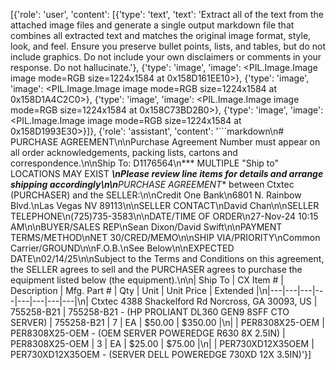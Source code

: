 [{'role': 'user', 'content': [{'type': 'text', 'text': 'Extract all of the text from the attached image files and generate a single output markdown file that combines all extracted text and matches the original image format, style, look, and feel. Ensure you preserve bullet points, lists, and tables, but do not include graphics. Do not include your own disclaimers or comments in your response. Do not hallucinate.'}, {'type': 'image', 'image': <PIL.Image.Image image mode=RGB size=1224x1584 at 0x158D161EE10>}, {'type': 'image', 'image': <PIL.Image.Image image mode=RGB size=1224x1584 at 0x158D1A4C2C0>}, {'type': 'image', 'image': <PIL.Image.Image image mode=RGB size=1224x1584 at 0x158C73BD2B0>}, {'type': 'image', 'image': <PIL.Image.Image image mode=RGB size=1224x1584 at 0x158D1993E30>}]}, {'role': 'assistant', 'content': '```markdown\n# PURCHASE AGREEMENT\n\nPurchase Agreement Number must appear on all order acknowledgements, packing lists, cartons and correspondence.\n\nShip To: D1176564\n*** MULTIPLE "Ship to" LOCATIONS MAY EXIST ***\nPlease review line items for details and arrange shipping accordingly\n\n**PURCHASE AGREEMENT** between Ctxtec (PURCHASER) and the SELLER:\n\nCredit One Bank\n6801 N. Rainbow Blvd.\nLas Vegas NV 89113\n\nSELLER CONTACT\nDavid Chan\n\nSELLER TELEPHONE\n(725)735-3583\n\nDATE/TIME OF ORDER\n27-Nov-24 10:15 AM\n\nBUYER/SALES REP\nSean Dixon/David Swift\n\nPAYMENT TERMS/METHOD\nNET 30/CRED/MEMO\n\nSHIP VIA/PRIORITY\nCommon Carrier/GROUND\n\nF.O.B.\nSee Below\n\nEXPECTED DATE\n02/14/25\n\nSubject to the Terms and Conditions on this agreement, the SELLER agrees to sell and the PURCHASER agrees to purchase the equipment listed below (the equipment).\n\n| Ship To | CX Item # | Description | Mfg. Part # | Qty | Unit | Unit Price | Extended |\n|---|---|---|---|---|---|---|---|\n| Ctxtec 4388 Shackelford Rd Norcross, GA 30093, US | 755258-B21 | 755258-B21 - (HP PROLIANT DL360 GEN9 8SFF CTO SERVER) | 755258-B21 | 7 | EA | $50.00 | $350.00 |\n|  | PER8308X25-OEM | PER8308X25-OEM - (OEM SERVER POWEREDGE R630 8X 2.5IN) | PER8308X25-OEM | 3 | EA | $25.00 | $75.00 |\n|  | PER730XD12X35OEM | PER730XD12X35OEM - (SERVER DELL POWEREDGE 730XD 12X 3.5IN)'}]
